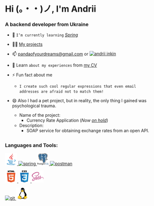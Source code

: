 
<h1 align="left">Hi (。・・)ノ, I'm Andrii</h1>
<h3 align="left">A backend developer from Ukraine</h3>

- 🌱 `I’m currently learning` [*Spring*](https://spring.io/)

- 👨‍💻 [My projects](https://github.com/NeZLiPand?tab=repositories)

- 📫 pandaofyourdreams@gmail.com or <a href="https://linkedin.com/in/andrii inkin" target="blank"><img src="https://raw.githubusercontent.com/rahuldkjain/github-profile-readme-generator/master/src/images/icons/Social/linked-in-alt.svg" alt="andrii inkin" align="top" height="23" width="23" /></a>

- 📄 Learn `about my experiences` from [my CV](https://github.com/NeZLiPand/MyCV/blob/master/CV%20Java%20Developer%20Andrii%20Inkin.pdf)

- ⚡ Fun fact about me
  - `I create such cool regular expressions that even email addresses are afraid not to match them!`

- 😄 Also I had a pet project, but in reality, the only thing I gained was psychological trauma.
  - Name of the project:
    - Currency Rate Application (*Now* [*on hold*](https://github.com/NeZLiPand/CurrencyRateApplication))
  - Description:
    - SOAP service for obtaining exchange rates from an open API.

##

<h3 align="left">Languages and Tools:</h3>

<p align="left">
  <a href="https://www.java.com" target="blank" rel="noreferrer">
    <img src="https://raw.githubusercontent.com/devicons/devicon/master/icons/java/java-original.svg" alt="java" width="40" height="40"/> 
  </a>
  <a href="https://spring.io/" target="blank" rel="noreferrer">
    <img src="https://www.vectorlogo.zone/logos/springio/springio-icon.svg" alt="spring" width="40" height="40"/>
  </a>
  <a href="https://www.postgresql.org" target="blank" rel="noreferrer">
    <img src="https://raw.githubusercontent.com/devicons/devicon/master/icons/postgresql/postgresql-original-wordmark.svg" alt="postgresql" width="40" height="40"/>
  </a> 
  <a href="https://postman.com" target="blank" rel="noreferrer">
    <img src="https://www.vectorlogo.zone/logos/getpostman/getpostman-icon.svg" alt="postman" width="40" height="40"/>
  </a> 
  
<p align="centre">
  <a href="https://www.w3.org/html/" target="blank" rel="noreferrer">
    <img src="https://raw.githubusercontent.com/devicons/devicon/master/icons/html5/html5-original-wordmark.svg" alt="html5" width="40" height="40"/>
  </a> 
  <a href="https://www.w3schools.com/css/" target="blank" rel="noreferrer">
    <img src="https://raw.githubusercontent.com/devicons/devicon/master/icons/css3/css3-original-wordmark.svg" alt="css3" width="40" height="40"/>
  </a> 
  <a href="https://sass-lang.com" target="blank" rel="noreferrer">
    <img src="https://raw.githubusercontent.com/devicons/devicon/master/icons/sass/sass-original.svg" alt="sass" width="40" height="40"/>
  </a> 
    
<p align="centre">
  <a href="https://git-scm.com/" target="blank" rel="noreferrer">
    <img src="https://www.vectorlogo.zone/logos/git-scm/git-scm-icon.svg" alt="git" width="40" height="40"/>
  </a> 
  <a href="https://www.linux.org/" target="_blank" rel="noreferrer">
    <img src="https://raw.githubusercontent.com/devicons/devicon/master/icons/linux/linux-original.svg" alt="linux" width="40" height="40"/>
  </a> 

